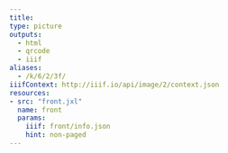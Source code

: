 ```yaml
---
title:
type: picture
outputs:
  - html
  - qrcode
  - iiif
aliases:
  - /k/6/2/3f/
iiifContext: http://iiif.io/api/image/2/context.json
resources:
- src: "front.jxl"
  name: front
  params:
    iiif: front/info.json
    hint: non-paged
---
```

